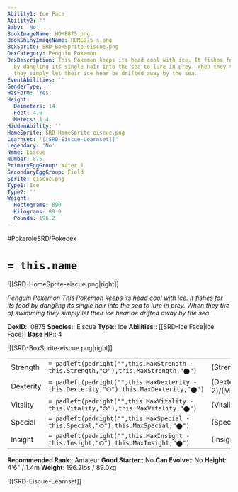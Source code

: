 ```yaml
---
Ability1: Ice Face
Ability2: ''
Baby: 'No'
BookImageName: HOME875.png
BookShinyImageName: HOME875_s.png
BoxSprite: SRD-BoxSprite-eiscue.png
DexCategory: Penguin Pokemon
DexDescription: This Pokemon keeps its head cool with ice. It fishes for its food
  by dangling its single hair into the sea to lure in prey. When they tire of swimming
  they simply let their ice hear be drifted away by the sea.
EventAbilities: ''
GenderType: ''
HasForm: 'Yes'
Height:
  Deimeters: 14
  Feet: 4.6
  Meters: 1.4
HiddenAbility: ''
HomeSprite: SRD-HomeSprite-eiscue.png
Learnset: '[[SRD-Eiscue-Learnset]]'
Legendary: 'No'
Name: Eiscue
Number: 875
PrimaryEggGroup: Water 1
SecondaryEggGroup: Field
Sprite: eiscue.png
Type1: Ice
Type2: ''
Weight:
  Hectograms: 890
  Kilograms: 89.0
  Pounds: 196.2
---
```


#PokeroleSRD/Pokedex

# `= this.name`

![[SRD-HomeSprite-eiscue.png|right]]

*Penguin Pokemon*
*This Pokemon keeps its head cool with ice. It fishes for its food by dangling its single hair into the sea to lure in prey. When they tire of swimming they simply let their ice hear be drifted away by the sea.*

**DexID**:: 0875
**Species**:: Eiscue
**Type**:: Ice
**Abilities**:: [[SRD-Ice Face|Ice Face]]
**Base HP**:: 4

![[SRD-BoxSprite-eiscue.png|right]]

|           |                                                                                        |                                          |
| --------- | -------------------------------------------------------------------------------------- | ---------------------------------------- |
| Strength  | `= padleft(padright("",this.MaxStrength - this.Strength,"⭘"),this.MaxStrength,"⬤")`    | (Strength::2)/(MaxStrength::5)   |
| Dexterity | `= padleft(padright("",this.MaxDexterity - this.Dexterity,"⭘"),this.MaxDexterity,"⬤")` | (Dexterity:: 2)/(MaxDexterity::4) |
| Vitality  | `= padleft(padright("",this.MaxVitality - this.Vitality,"⭘"),this.MaxVitality,"⬤")`    | (Vitality::3)/(MaxVitality::6)   |
| Special   | `= padleft(padright("",this.MaxSpecial - this.Special,"⭘"),this.MaxSpecial,"⬤")`       | (Special::2)/(MaxSpecial::4)     |
| Insight   | `= padleft(padright("",this.MaxInsight - this.Insight,"⭘"),this.MaxInsight,"⬤")`       | (Insight::2)/(MaxInsight::5)     |

**Recommended Rank**:: Amateur
**Good Starter**:: No
**Can Evolve**:: No
**Height**: 4'6" / 1.4m
**Weight**: 196.2lbs / 89.0kg

![[SRD-Eiscue-Learnset]]